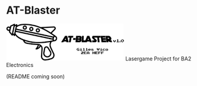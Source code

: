 # AT-Blaster
<img src="https://raw.githubusercontent.com/Gvico/AT-Blaster/main/images/logo.png" alt="Logo" height="100" />
Lasergame Project for BA2 Electronics

(README coming soon)
